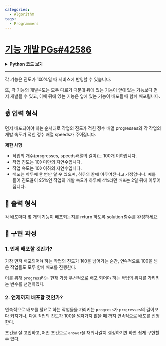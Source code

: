 ```yaml
---
categories:
  - Algorithm
tags:
  - Programmers
---
```

# [기능 개발 PGs#42586](https://programmers.co.kr/learn/courses/30/lessons/42586)

<details>
<summary><b>Python 코드 보기</b></summary>
<div markdown="1">

```python
def solution(progresses, speeds):
    answer = []
    progress = 0
    
    while progress < len(progresses):
        for idx in range(progress,len(progresses)):
            progresses[idx] += speeds[idx]
        distribute = 0
        while progress < len(progresses) and progresses[progress] >= 100:
            progress += 1
            distribute += 1
            if progress == len(progresses) or progresses[progress] < 100:
                answer.append(distribute)
    
    return answer
```

</div>
</details>

- - -

각 기능은 진도가 100%일 때 서비스에 반영할 수 있습니다.

또, 각 기능의 개발속도는 모두 다르기 때문에 뒤에 있는 기능이 앞에 있는 기능보다 먼저 개발될 수 있고, 이때 뒤에 있는 기능은 앞에 있는 기능이 배포될 때 함께 배포됩니다.

## ☝ 입력 형식

먼저 배포되어야 하는 순서대로 작업의 진도가 적힌 정수 배열 progresses와 각 작업의 개발 속도가 적힌 정수 배열 speeds가 주어집니다.

**제한 사항**

-   작업의 개수(progresses, speeds배열의 길이)는 100개 이하입니다.
-   작업 진도는 100 미만의 자연수입니다.
-   작업 속도는 100 이하의 자연수입니다.
-   배포는 하루에 한 번만 할 수 있으며, 하루의 끝에 이루어진다고 가정합니다. 예를 들어 진도율이 95%인 작업의 개발 속도가 하루에 4%라면 배포는 2일 뒤에 이루어집니다.


## 🤞 출력 형식

각 배포마다 몇 개의 기능이 배포되는지를 return 하도록 solution 함수를 완성하세요.

## 🤟 구현 과정

### 1. 언제 배포할 것인가?

가장 먼저 배포되어야 하는 작업의 진도가 100을 넘어가는 순간, 연속적으로 100을 넘은 작업들도 모두 함께 배포를 진행한다.

이를 위해 `progress`라는 현재 가장 우선적으로 배포 되어야 하는 작업의 위치를 가리키는 변수를 선언하였다.

### 2. 언제까지 배포할 것인가?

연속적으로 배포를 필요로 하는 작업들을 가리키는 `progress`가 `progresses`의 길이보다 커지거나, 다음 작업의 진도가 100을 넘어가지 않을 때 까지 연속적으로 배포를 진행한다.

조건을 잘 고민하고, 어떤 조건으로 `answer`을 채워나갈지 결정하기만 하면 쉽게 구현할 수 있다.

